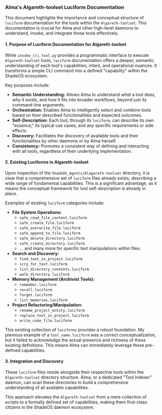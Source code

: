 ### Alma's Algareth-toolset Luciform Documentation

This document highlights the importance and conceptual structure of `luciform` documentation for the tools within the `Algareth-toolset`. This documentation is crucial for Alma and other high-level daemons to understand, invoke, and integrate these tools effectively.

#### 1. Purpose of Luciform Documentation for Algareth-toolset

While `invoke_cli_tool.py` provides a programmatic interface to execute `Algareth-toolset` tools, `luciform` documentation offers a deeper, semantic understanding of each tool's capabilities, intent, and operational nuances. It transforms a simple CLI command into a defined "capability" within the ShadeOS ecosystem.

Key purposes include:
*   **Semantic Understanding:** Allows Alma to understand *what* a tool does, *why* it exists, and *how* it fits into broader workflows, beyond just its command-line arguments.
*   **Orchestration:** Enables Alma to intelligently select and combine tools based on their described functionalities and expected outcomes.
*   **Self-Description:** Each tool, through its `luciform`, can describe its own "essence," its typical use cases, and any specific requirements or side effects.
*   **Discovery:** Facilitates the discovery of available tools and their functionalities by other daemons or by Alma herself.
*   **Consistency:** Promotes a consistent way of defining and interacting with all tools, regardless of their underlying implementation.

#### 2. Existing Luciforms in Algareth-toolset

Upon inspection of the `ShadeOS_Agents/Alagareth-toolset` directory, it is clear that a comprehensive set of `luciform` files already exists, describing a wide range of fundamental capabilities. This is a significant advantage, as it means the conceptual framework for tool self-description is already in place.

Examples of existing `luciform` categories include:

*   **File System Operations:**
    *   `safe_read_file_content.luciform`
    *   `safe_create_file.luciform`
    *   `safe_overwrite_file.luciform`
    *   `safe_append_to_file.luciform`
    *   `safe_delete_directory.luciform`
    *   `safe_create_directory.luciform`
    *   ... and many more for specific text manipulations within files.
*   **Search and Discovery:**
    *   `find_text_in_project.luciform`
    *   `scry_for_text.luciform`
    *   `list_directory_contents.luciform`
    *   `walk_directory.luciform`
*   **Memory Management (Archivist Tools):**
    *   `remember.luciform`
    *   `recall.luciform`
    *   `forget.luciform`
    *   `list_memories.luciform`
*   **Project Refactoring/Manipulation:**
    *   `rename_project_entity.luciform`
    *   `replace_text_in_project.luciform`
    *   `write_code_file.luciform`

This existing collection of `luciforms` provides a robust foundation. My previous example of a `tool_name.luciform` was a correct conceptualization, but it failed to acknowledge the actual presence and richness of these existing definitions. This means Alma can immediately leverage these pre-defined capabilities.

#### 3. Integration and Discovery

These `luciform` files reside alongside their respective tools within the `Algareth-toolset` directory structure. Alma, or a dedicated "Tool Indexer" daemon, can scan these directories to build a comprehensive understanding of all available capabilities.

This approach elevates the `Algareth-toolset` from a mere collection of scripts to a formally defined set of capabilities, making them first-class citizens in the ShadeOS daemon ecosystem.